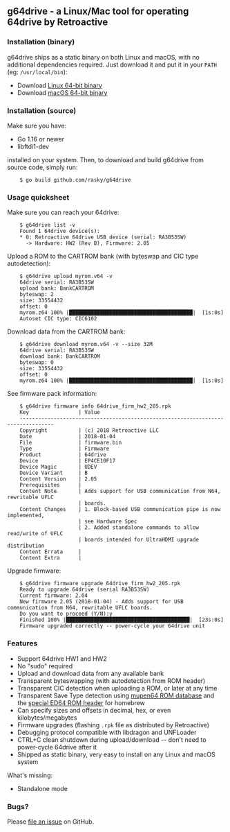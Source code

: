 ## g64drive - a Linux/Mac tool for operating 64drive by Retroactive

### Installation (binary)

g64drive ships as a static binary on both Linux and macOS, with no additional dependencies
required. Just download it and put it in your `PATH` (eg: `/usr/local/bin`):

 * Download [Linux 64-bit binary](https://github.com/rasky/g64drive/releases/download/v0.2/g64drive-linux64.binary)
 * Download [macOS 64-bit binary](https://github.com/rasky/g64drive/releases/download/v0.2/g64drive-mac.binary)

### Installation (source)

Make sure you have:

 * Go 1.16 or newer
 * libftdi1-dev

installed on your system. Then, to download and build g64drive from source code, simply run:

```
    $ go build github.com/rasky/g64drive
```

### Usage quicksheet

Make sure you can reach your 64drive:
```
    $ g64drive list -v
    Found 1 64drive device(s):
    * 0: Retroactive 64drive USB device (serial: RA3B53SW)
      -> Hardware: HW2 (Rev B), Firmware: 2.05
```

Upload a ROM to the CARTROM bank (with byteswap and CIC type autodetection):
```
    $ g64drive upload myrom.v64 -v
    64drive serial: RA3B53SW
    upload bank: BankCARTROM
    byteswap: 2
    size: 33554432
    offset: 0
    myrom.z64 100% |████████████████████████████████████████|  [1s:0s]
    Autoset CIC type: CIC6102
```

Download data from the CARTROM bank:
```
    $ g64drive download myrom.v64 -v --size 32M
    64drive serial: RA3B53SW
    download bank: BankCARTROM
    byteswap: 0
    size: 33554432
    offset: 0
    myrom.z64 100% |████████████████████████████████████████|  [1s:0s]
```

See firmware pack information:

```
    $ g64drive firmware info 64drive_firm_hw2_205.rpk
    Key                | Value
    ---------------------------------------------------------------------------------
    Copyright          | (c) 2018 Retroactive LLC
    Date               | 2018-01-04
    File               | firmware.bin
    Type               | Firmware
    Product            | 64drive
    Device             | EP4CE10F17
    Device Magic       | UDEV
    Device Variant     | B
    Content Version    | 2.05
    Prerequisites      |
    Content Note       | Adds support for USB communication from N64, rewritable UFLC
                       | boards.
    Content Changes    | 1. Block-based USB communication pipe is now implemented,
                       | see Hardware Spec
                       | 2. Added standalone commands to allow read/write of UFLC
                       | boards intended for UltraHDMI upgrade distribution
    Content Errata     |
    Content Extra      |
```

Upgrade firmware:

```
    $ g64drive firmware upgrade 64drive_firm_hw2_205.rpk
    Ready to upgrade 64drive (serial RA3B53SW)
    Current firmware: 2.04
    New firmware 2.05 (2018-01-04) - Adds support for USB communication from N64, rewritable UFLC boards.
    Do you want to proceed (Y/N):y
    Finished 100% |████████████████████████████████████████|  [23s:0s]
    Firmware upgraded correctly -- power-cycle your 64drive unit
```

### Features

 * Support 64drive HW1 and HW2
 * No "sudo" required
 * Upload and download data from any available bank
 * Transparent byteswapping (with autodetection from ROM header)
 * Transparent CIC detection when uploading a ROM, or later at any time
 * Transparent Save Type detection using [mupen64 ROM database](https://github.com/mupen64plus/mupen64plus-core/blob/88b43017103840d530cce5de6fd8afba50e88606/data/mupen64plus.ini) and the [special ED64 ROM header](https://github.com/krikzz/ED64/blob/master/docs/rom_config_database.md) for homebrew
 * Can specify sizes and offsets in decimal, hex, or even kilobytes/megabytes
 * Firmware upgrades (flashing `.rpk` file as distributed by Retroactive)
 * Debugging protocol compatible with libdragon and UNFLoader
 * CTRL+C clean shutdown during upload/download -- don't need to power-cycle 64drive after it
 * Shipped as static binary, very easy to install on any Linux and macOS system

What's missing:
 * Standalone mode

### Bugs?

Please [file an issue](https://github.com/rasky/g64drive/issues/new) on GitHub.

